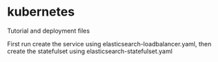 # kubernetes
Tutorial and deployment files

First run create the service using elasticsearch-loadbalancer.yaml, then create the statefulset using elasticsearch-statefulset.yaml
